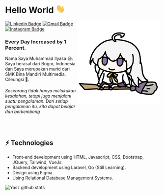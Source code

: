<h1>
   Hello World <img src="https://raw.githubusercontent.com/ABSphreak/ABSphreak/master/gifs/Hi.gif" width="30px" >
</h1>

<img align='right' src='elaina.gif' width='270'>

[![Linkedin Badge](https://img.shields.io/badge/-muhammadilyasa-blue?style=flat-square&logo=Linkedin&logoColor=white&link=https://www.linkedin.com/in/muhammad-ilyasa-465284246/)](https://www.linkedin.com/in/muhammad-ilyasa-465284246/) 
[![Gmail Badge](https://img.shields.io/badge/-muhammad.ilyaasa@gmail.com-c14438?style=flat-square&logo=Gmail&logoColor=white&link=mailto:muhammad.ilyaasa@gmail.com)](mailto:muhammad.ilyaasa@gmail.com)
[![Instagram Badge](https://img.shields.io/badge/-yaszavellia-purple?style=flat-square&labelColor=purple&logo=instagram&logoColor=white&link=https://www.instagram.com/yaszavellia/)](https://www.instagram.com/yaszavellia/)

<h3>Every Day Increased by 1 Percent.</h3>

Nama Saya Muhammad Ilyasa 😃. Saya berasal dari Bogor, Indonesia dan Saya merupakan murid dari SMK Bina Mandiri Multimedia, Cileungsi 🏫.

<h6>Seseorang tidak hanya melakukan kesalahan, tetapi juga menjalani suatu pengalaman. Dari setiap pengalaman itu, kita dapat belajar dan berkembang</h6>
<br>
<div></div>

## ⚡ Technologies
* Front-end development using HTML, Javascript, CSS, Bootstrap, JQuery, Tailwind, VueJs.
* Backend development using Laravel, Go (Still Learning).
* Design using Figma.
* Using Relational Database Management Systems.

![Yasz github stats](https://github-readme-stats.vercel.app/api?username=iyasz&hide=["issues"]&show_icons=true)
  
